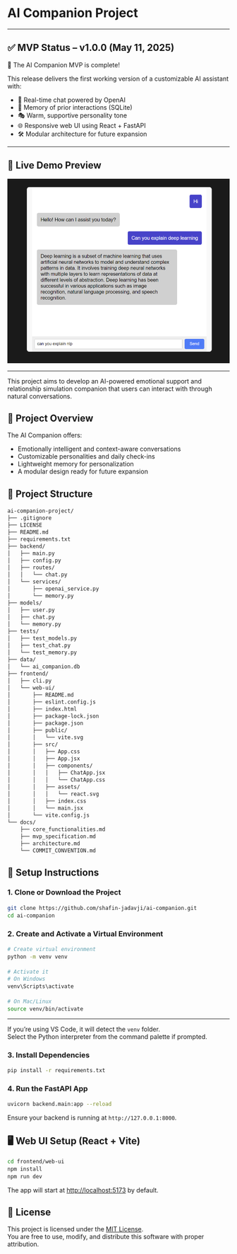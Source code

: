 # AI Companion Project

---

## ✅ MVP Status – v1.0.0 (May 11, 2025)

🎉 The AI Companion MVP is complete!

This release delivers the first working version of a customizable AI assistant with:

- 💬 Real-time chat powered by OpenAI
- 🧠 Memory of prior interactions (SQLite)
- 🎭 Warm, supportive personality tone
- 🌐 Responsive web UI using React + FastAPI
- 🛠️ Modular architecture for future expansion

---

## 💬 Live Demo Preview

![Chat Interface Preview](docs/images/chat_ui_preview.png)

---


This project aims to develop an AI-powered emotional support and relationship simulation companion that users can interact with through natural conversations.

## 🚀 Project Overview

The AI Companion offers:
- Emotionally intelligent and context-aware conversations
- Customizable personalities and daily check-ins
- Lightweight memory for personalization
- A modular design ready for future expansion

## 📁 Project Structure

```
ai-companion-project/
├── .gitignore
├── LICENSE
├── README.md
├── requirements.txt
├── backend/
│   ├── main.py
│   ├── config.py
│   ├── routes/
│   │   └── chat.py
│   └── services/
│       ├── openai_service.py
│       └── memory.py
├── models/
│   ├── user.py
│   ├── chat.py
│   └── memory.py
├── tests/
│   ├── test_models.py
│   ├── test_chat.py
│   └── test_memory.py
├── data/
│   └── ai_companion.db
├── frontend/
│   ├── cli.py
│   └── web-ui/
│       ├── README.md
│       ├── eslint.config.js
│       ├── index.html
│       ├── package-lock.json
│       ├── package.json
│       ├── public/
│       │   └── vite.svg
│       ├── src/
│       │   ├── App.css
│       │   ├── App.jsx
│       │   ├── components/
│       │   │   ├── ChatApp.jsx
│       │   │   └── ChatApp.css
│       │   ├── assets/
│       │   │   └── react.svg
│       │   ├── index.css
│       │   └── main.jsx
│       └── vite.config.js
└── docs/
    ├── core_functionalities.md
    ├── mvp_specification.md
    ├── architecture.md
    └── COMMIT_CONVENTION.md
```

## 🔧 Setup Instructions

### 1. Clone or Download the Project

```bash
git clone https://github.com/shafin-jadavji/ai-companion.git
cd ai-companion
```

### 2. Create and Activate a Virtual Environment

```bash
# Create virtual environment
python -m venv venv

# Activate it
# On Windows
venv\Scripts\activate

# On Mac/Linux
source venv/bin/activate
```
---

If you’re using VS Code, it will detect the `venv` folder.  
Select the Python interpreter from the command palette if prompted.

### 3. Install Dependencies

```bash
pip install -r requirements.txt
```

### 4. Run the FastAPI App

```bash
uvicorn backend.main:app --reload
```

Ensure your backend is running at `http://127.0.0.1:8000`.
## 🖥️ Web UI Setup (React + Vite)

```bash
cd frontend/web-ui
npm install
npm run dev
```

The app will start at [http://localhost:5173](http://localhost:5173) by default.


## 📄 License

This project is licensed under the [MIT License](LICENSE).  
You are free to use, modify, and distribute this software with proper attribution.
